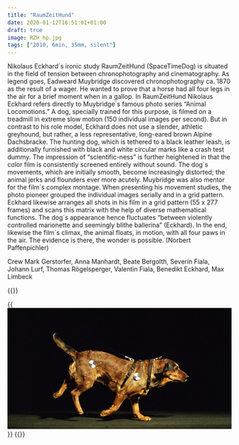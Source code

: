 ```yaml
---
title: "RaumZeitHund"
date: 2020-01-12T16:51:01+01:00
draft: true
image: RZH_hp.jpg
tags: ["2010, 6min, 35mm, silent"]
---
```


Nikolaus Eckhard´s ironic study RaumZeitHund (SpaceTimeDog) is situated in the field of tension between chronophotography and cinematography. 
As legend goes, Eadweard Muybridge discovered chronophotography ca. 1870 as the result of a wager. He wanted to prove that a horse had all four legs in the air for a brief moment when in a gallop. In RaumZeitHund Nikolaus Eckhard refers directly to Muybridge´s famous photo series “Animal Locomotions.” A dog, specially trained for this purpose, is filmed on a treadmill in extreme slow motion (150 individual images per second). But in contrast to his role model, Eckhard does not use a slender, athletic greyhound, but rather, a less representative, long-eared brown Alpine Dachsbracke. The hunting dog, which is tethered to a black leather leash, is additionally furnished with black and white circular marks like a crash test dummy. The impression of “scientific-ness” is further heightened in that the color film is consistently screened entirely without sound.
The dog´s movements, which are initially smooth, become increasingly distorted; the animal jerks and flounders ever more acutely. Muybridge was also mentor for the film´s complex montage. When presenting his movement studies, the photo pioneer grouped the individual images serially and in a grid pattern. Eckhard likewise arranges all shots in his film in a grid pattern (55 x 277 frames) and scans this matrix with the help of diverse mathematical functions. The dog´s appearance hence fluctuates “between violently controlled marionette and seemingly blithe ballerina” (Eckhard). In the end, likewise the film´s climax, the animal floats, in motion, with all four paws in the air. The evidence is there, the wonder is possible. (Norbert Paffenpichler)

Crew
Mark Gerstorfer, Anna Manhardt, Beate Bergolth, Severin Fiala, Johann Lurf, Thomas Rögelsperger, Valentin Fiala, Benedikt Eckhard, Max Limbeck 

{{<space>}}

  {{<img src=RZH_hp.jpg alt="alt text" >}}
{{</figure >}}